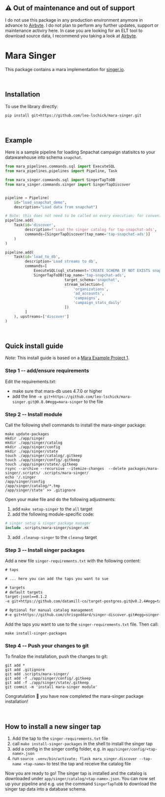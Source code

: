 ## :warning: Out of maintenance and out of support

I do not use this package in any production environment anymore in advance to [Airbyte](https://github.com/airbytehq/airbyte). I do not plan to perform any further updates, support or maintenance activiry here. In case you are looking for an ELT tool to download source data, I recommend you taking a look at [Airbyte](https://github.com/airbytehq/airbyte).

# Mara Singer

This package contains a mara implementation for [singer.io](https://www.singer.io/).

&nbsp;

## Installation

To use the library directly:

```bash
pip install git+https://github.com/leo-lschick/mara-singer.git
```

&nbsp;

## Example

Here is a sample pipeline for loading Snpachat campaign statisitcs to your datawarehouse into schema `snapchat`.

```python
from mara_pipelines.commands.sql import ExecuteSQL
from mara_pipelines.pipelines import Pipeline, Task

from mara_singer.commands.sql import SingerTapToDB
from mara_singer.commands.singer import SingerTapDiscover


pipeline = Pipeline(
    id="load_snapchat_demo",
    description="Load data from snapchat")

# Note: this does not need to be called on every execution; for convenience only it is put here
pipeline.add(
    Task(id='discover',
         description=f'Load the singer catalog for tap-snapchat-ads',
         commands=[SingerTapDiscover(tap_name='tap-snapchat-ads')]
    )
)

pipeline.add(
    Task(id='load_to_db',
         description='Load streams to db',
         commands=[
             ExecuteSQL(sql_statement='CREATE SCHEMA IF NOT EXISTS snapchat;'),
             SingerTapToDB(tap_name='tap-snapchat-ads',
                           target_schema='snapchat',
                           stream_selection=[
                               'organizations',
                               'ad_accounts',
                               'campaigns',
                               'campaign_stats_daily'
                           ])
         ]
    ), upstreams=['discover']
)
```

&nbsp;

## Quick install guide

*Note:* This install guide is based on a [Mara Example Project 1](https://github.com/mara/mara-example-project-1).

### Step 1 -- add/ensure requirements

Edit the requirements.txt:
* make sure that mara-db uses 4.7.0 or higher
* add the line `-e git+https://github.com/leo-lschick/mara-singer.git@0.8.0#egg=mara-singer` to the file

### Step 2 -- Install module

Call the following shell commands to install the mara-singer package:
```shell
make update-packages
mkdir ./app/singer
mkdir ./app/singer/catalog
mkdir ./app/singer/config
mkdir ./app/singer/state
touch ./app/singer/catalog/.gitkeep
touch ./app/singer/config/.gitkeep
touch ./app/singer/state/.gitkeep
rsync --archive --recursive --itemize-changes  --delete packages/mara-singer/.scripts/ .scripts/mara-singer/
echo '/.singer
/app/singer/config
/app/singer/catalog/*.tmp
/app/singer/state' >> .gitignore
```

Open your make file and do the following adjustments:

1. add `make setup-singer` to the `all` target
2. add the following module-specific code:
```Makefile
# singer setup & singer package manager
include .scripts/mara-singer/singer.mk
```
3. add `.cleanup-singer` to the `cleanup` target



### Step 3 -- Install singer packages

Add a new file `singer-requirements.txt` with the following content:

```requirements.txt
# taps

# ... here you can add the taps you want to sue

# targets
# default targets
target-jsonl==0.1.2
-e git+https://github.com/datamill-co/target-postgres.git@v0.2.4#egg=target-postgres

# Optional for manual catalog management
#-e git+https://github.com/chrisgoddard/singer-discover.git#egg=singer-discover
```

Add the taps you want to use to the `singer-requirements.txt` file.
Then call:

```shell
make install-singer-packages
```

### Step 4 -- Push your changes to git

To finalize the installation, push the changes to git:

```shell
git add *
git add .gitignore
git add .scripts/mara-singer/
git add -f ./app/singer/config/.gitkeep
git add -f ./app/singer/state/.gitkeep
git commit -m 'install mara-singer module'
```

Congratulation :tada: you have now completed the mara-singer package installation!

&nbsp;

## How to install a new singer tap

1. Add the tap to the `singer-requirements.txt` file
2. call `make install-singer-packages` in the shell to install the singer tap
3. add a config in the singer config folder, e.g. in `app/singer/config/<tap-name>.json`
4. run `source .venv/bin/activate; flask mara_singer.discover --tap-name <tap-name>` to test the tap and receive the catalog file

Now you are ready to go! The singer tap is installed and the catalog is downloaded under `app/singer/catalog/<tap-name>.json`.
You can now set up your pipeline and e.g. use the command `SingerTapToDB` to download the singer tap data into a database schema.
